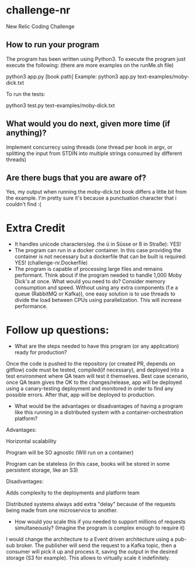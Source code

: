 # challenge-nr
New Relic Coding Challenge

## How to run your program

The program has been written using Python3. To execute the program just execute the following: (there are more examples on the runMe.sh file)

python3 app.py [book path]
Example:
    python3 app.py text-examples/moby-dick.txt

To run the tests:

python3 test.py text-examples/moby-dick.txt

## What would you do next, given more time (if anything)?

Implement concurrecy using threads (one thread per book in argv, or splitting the input from STDIN into multiple strings consumed by different threads)

## Are there bugs that you are aware of?

Yes, my output when running the moby-dick.txt book differs a little bit from the example. I'm pretty sure it's because a punctuation character that i couldn't find :(


# Extra Credit

- It handles unicode characters(eg. the ü in Süsse or ß in Straße): YES!
- The program can run in a docker container. In this case providing the container is not necessary but a dockerfile that can be built is required: YES! (challenge-nr.Dockerfile)
- The program is capable of processing large files and remains performant. Think about if the program needed to handle 1,000 Moby Dick's at once. What would you need to do? Consider memory consumption and speed.
Without using any extra components (f.e a queue (RabbitMQ or Kafka)), one easy solution is to use threads to divide the load between CPUs using parallelization. This will increase performance.

# Follow up questions:

- What are the steps needed to have this program (or any application) ready for production?

Once the code is pushed to the repository (or created PR, depends on gitflow) code must be tested, compiled(if necessary), and deployed into a test environment where QA team will test it themselves. Best case scenario, once QA team gives the OK to the changes/release, app will be deployed using a canary-testing deployment and monitored in order to find any possible errors. After that, app will be deployed to production.

- What would be the advantages or disadvantages of having a program like this running in a distributed system with a container-orchestration platform?

Advantages:

Horizontal scalability

Program will be SO agnostic (Will run on a container)

Program can be stateless (in this case, books will be stored in some persistent storage, like an S3)

Disadvantages:

Adds complexity to the deployments and platform team

Distributed systems always add extra "delay" because of the requests being made from one microservice to another.


- How would you scale this if you needed to support millions of requests simultaneously? (Imagine the program is complex enough to require it)

I would change the architecture to a Event driven architecture using a pub-sub broker. The publisher will send the request to a Kafka topic, then a consumer will pick it up and process it, saving the output in the desired storage (S3 for example). This allows to virtually scale it indefinitely.